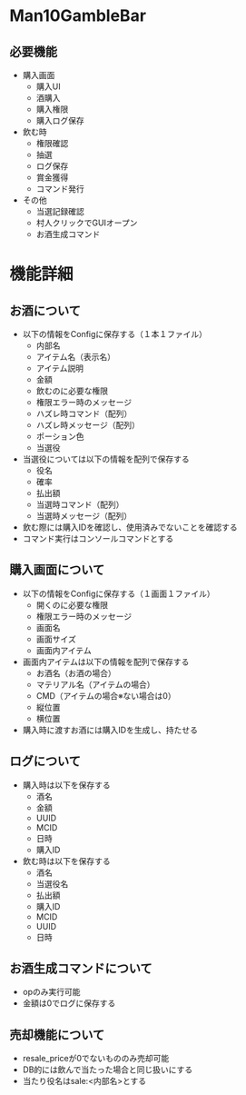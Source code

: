 # Man10GambleBar

## 必要機能
* 購入画面
  * 購入UI
  * 酒購入
  * 購入権限
  * 購入ログ保存
* 飲む時
  * 権限確認
  * 抽選
  * ログ保存
  * 賞金獲得
  * コマンド発行
* その他
  * 当選記録確認
  * 村人クリックでGUIオープン
  * お酒生成コマンド

# 機能詳細
## お酒について
* 以下の情報をConfigに保存する（１本１ファイル）
  * 内部名
  * アイテム名（表示名）
  * アイテム説明
  * 金額
  * 飲むのに必要な権限
  * 権限エラー時のメッセージ
  * ハズレ時コマンド（配列）
  * ハズレ時メッセージ（配列）
  * ポーション色
  * 当選役
* 当選役については以下の情報を配列で保存する
  * 役名
  * 確率
  * 払出額
  * 当選時コマンド（配列）
  * 当選時メッセージ（配列）
* 飲む際には購入IDを確認し、使用済みでないことを確認する
* コマンド実行はコンソールコマンドとする
## 購入画面について
* 以下の情報をConfigに保存する（１画面１ファイル）
  * 開くのに必要な権限
  * 権限エラー時のメッセージ
  * 画面名
  * 画面サイズ
  * 画面内アイテム
* 画面内アイテムは以下の情報を配列で保存する
  * お酒名（お酒の場合）
  * マテリアル名（アイテムの場合）
  * CMD（アイテムの場合※ない場合は0）
  * 縦位置
  * 横位置
* 購入時に渡すお酒には購入IDを生成し、持たせる
## ログについて
* 購入時は以下を保存する
  * 酒名
  * 金額
  * UUID
  * MCID
  * 日時
  * 購入ID
* 飲む時は以下を保存する
  * 酒名
  * 当選役名
  * 払出額
  * 購入ID
  * MCID
  * UUID
  * 日時
## お酒生成コマンドについて
* opのみ実行可能
* 金額は0でログに保存する
## 売却機能について
* resale_priceが0でないもののみ売却可能
* DB的には飲んで当たった場合と同じ扱いにする
* 当たり役名はsale:<内部名>とする